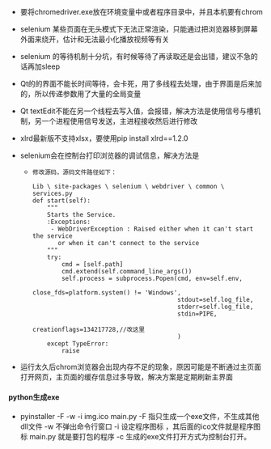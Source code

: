 * 要将chromedriver.exe放在环境变量中或者程序目录中，并且本机要有chrom

* selenium 某些页面在无头模式下无法正常渲染，只能通过把浏览器移到屏幕外面来绕开，估计和无法最小化播放视频等有关

* selenium 的等待机制十分坑，有时候等待了再读取还是会出错，建议不急的话再加sleep

* Qt的的界面不能长时间等待，会卡死，用了多线程去处理，由于界面是后来加的，所以传递参数用了大量的全局变量

* Qt textEdit不能在另一个线程去写入值，会报错，解决方法是使用信号与槽机制，另一个进程使用信号发送，主进程接收然后进行修改

* xlrd最新版不支持xlsx，要使用pip install xlrd==1.2.0

* selenium会在控制台打印浏览器的调试信息，解决方法是

  * ```
    修改源码，源码文件路径如下：
    
    Lib \ site-packages \ selenium \ webdriver \ common \ services.py
    def start(self):
        """
        Starts the Service.
        :Exceptions:
         - WebDriverException : Raised either when it can't start the service
           or when it can't connect to the service
        """
        try:
            cmd = [self.path]
            cmd.extend(self.command_line_args())
            self.process = subprocess.Popen(cmd, env=self.env,
                                            close_fds=platform.system() != 'Windows',
                                            stdout=self.log_file,
                                            stderr=self.log_file,
                                            stdin=PIPE,
                                            creationflags=134217728,//改这里
                                            )
        except TypeError:
            raise
    ```

* 运行太久后chrom浏览器会出现内存不足的现象，原因可能是不断通过主页面打开网页，主页面的缓存信息过多导致，解决方案是定期刷新主界面

#### python生成exe

* pyinstaller -F -w -i img.ico main.py
-F 指只生成一个exe文件，不生成其他dll文件
-w 不弹出命令行窗口
-i 设定程序图标 ，其后面的ico文件就是程序图标
main.py 就是要打包的程序
-c 生成的exe文件打开方式为控制台打开。